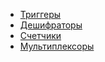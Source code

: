 - [Триггеры](https://github.com/s3menchuk/bmstu-evm/tree/main/triggers)
- [Дешифраторы](https://github.com/s3menchuk/bmstu-evm/tree/main/decoders)
- [Счетчики](https://github.com/s3menchuk/bmstu-evm/tree/main/counters)
- [Мультиплексоры](https://github.com/s3menchuk/bmstu-evm/tree/main/multiplexers)
